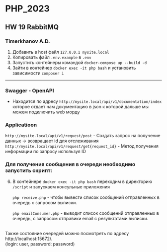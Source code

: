# PHP_2023 
## HW 19 RabbitMQ
### Timerkhanov A.D.

1. Добавить в host файл `127.0.0.1 mysite.local`
2. Копировать файл `.env.example` в `.env`
3. Запустить контейнеры командой `docker-compose up --build -d`
4. Зайти в контейнер `docker exec -it php bash` и установить зависимости `composer i`
---

### Swagger - OpenAPI
- Находится по адресу  `http://mysite.local/api/v1/documentation/index` которое отдает нам документацию в json к которой дальше мы можем подключить web морду

### Applicatioon
`http://mysite.local/api/v1/request/post` - Создать запрос на получение данных -> возвращает  id для  отслеживания
`http://mysite.local/api/v1/request/get{request_id}` - Метод получения информации по запросу используя ID

### Для получения сообщения в очереди необходимо запустить скрипт:

6.  В контейнере `docker exec -it php bash` переходим в директорию `/script` и запускаем консульные приложения<br><br>
`php receive.php` - чтобы вывести список сообщений отправленных в очередь с запросом выписки.<br><br>
`php emailConsumer.php` - выводит список сообщений отправленных в очередь, с запросом отправики email
   с результатами выписки.<br><br>

Также состояние очередей можно посмотреть по адресу http://localhost:15672/. <br>
(login: user, password: password)